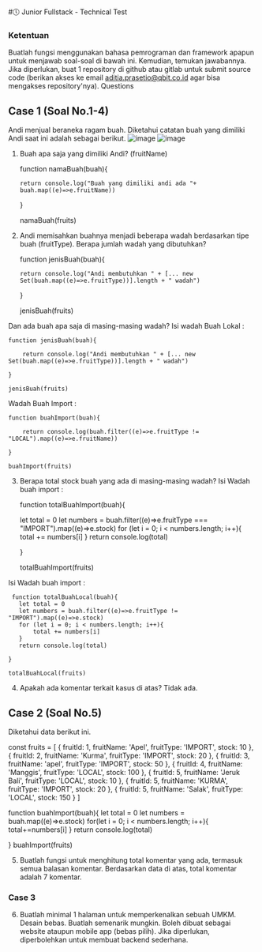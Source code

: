 #🕔 Junior Fullstack - Technical Test
### Ketentuan
  Buatlah fungsi menggunakan bahasa pemrograman dan framework apapun untuk menjawab soal-soal di bawah ini. Kemudian, temukan jawabannya.
  Jika diperlukan, buat 1 repository di github atau gitlab untuk submit source code (berikan akses ke email aditia.prasetio@qbit.co.id agar bisa mengakses repository'nya).
Questions

## Case 1 (Soal No.1-4)
Andi menjual beraneka ragam buah. Diketahui catatan buah yang dimiliki Andi saat ini adalah sebagai berikut.
 ![image](https://user-images.githubusercontent.com/80618060/229696702-2548ce46-c862-425f-add1-3abcf8610443.png)
![image](https://user-images.githubusercontent.com/80618060/229696722-4b4f4ffe-3b67-46a8-9a0e-38ab929f5662.png)

 
1.	Buah apa saja yang dimiliki Andi? (fruitName)

     function namaBuah(buah){
     
        return console.log("Buah yang dimiliki andi ada "+ buah.map((e)=>e.fruitName))
        
    }

    namaBuah(fruits)

2.	Andi memisahkan buahnya menjadi beberapa wadah berdasarkan tipe buah (fruitType). Berapa jumlah wadah yang dibutuhkan?  

     function jenisBuah(buah){
     
        return console.log("Andi membutuhkan " + [... new Set(buah.map((e)=>e.fruitType))].length + " wadah")
        
    }

    jenisBuah(fruits)

Dan ada buah apa saja di masing-masing wadah?
Isi wadah Buah Lokal : 

    function jenisBuah(buah){
    
        return console.log("Andi membutuhkan " + [... new Set(buah.map((e)=>e.fruitType))].length + " wadah")
        
    }

    jenisBuah(fruits)

 
Wadah Buah Import : 

    function buahImport(buah){
    
        return console.log(buah.filter((e)=>e.fruitType != "LOCAL").map((e)=>e.fruitName))
        
    }

    buahImport(fruits)
 
 
3.	Berapa total stock buah yang ada di masing-masing wadah?
 Isi Wadah buah import : 

     function totalBuahImport(buah){
     
       let total = 0
       let numbers = buah.filter((e)=>e.fruitType === "IMPORT").map((e)=>e.stock)
       for (let i = 0; i < numbers.length; i++){
           total += numbers[i]
       }
       return console.log(total)

    }

    totalBuahImport(fruits)
   
  Isi Wadah buah import : 

     function totalBuahLocal(buah){
       let total = 0
       let numbers = buah.filter((e)=>e.fruitType != "IMPORT").map((e)=>e.stock)
       for (let i = 0; i < numbers.length; i++){
           total += numbers[i]
       }
       return console.log(total)

    }

    totalBuahLocal(fruits) 
  
 
4.	Apakah ada komentar terkait kasus di atas? 
Tidak ada.


## Case 2 (Soal No.5)
Diketahui data berikut ini. 
 


const fruits = [
{
    fruitId: 1,
    fruitName: 'Apel',
    fruitType: 'IMPORT',
    stock: 10
},
{
    fruitId: 2,
    fruitName: 'Kurma',
    fruitType: 'IMPORT',
    stock: 20
},
{
fruitId: 3,
fruitName: 'apel',
fruitType: 'IMPORT',
stock: 50
},
{
    fruitId: 4,
    fruitName: 'Manggis',
    fruitType: 'LOCAL',
    stock: 100
},
{
    fruitId: 5,
    fruitName: 'Jeruk Bali',
    fruitType: 'LOCAL',
    stock: 10
},
{
    fruitId: 5,
    fruitName: 'KURMA',
    fruitType: 'IMPORT',
    stock: 20
},
{
    fruitId: 5,
    fruitName: 'Salak',
    fruitType: 'LOCAL',
    stock: 150
}
]



function buahImport(buah){
    let total = 0
    let numbers = buah.map((e)=>e.stock)
     for(let i = 0; i < numbers.length; i++){
        total+=numbers[i]
     }
     return console.log(total)	
     
 }
buahImport(fruits)





 
5.	Buatlah fungsi untuk menghitung total komentar yang ada, termasuk semua balasan komentar. Berdasarkan data di atas, total komentar adalah 7 komentar.

### Case 3 
6.	Buatlah minimal 1 halaman untuk memperkenalkan sebuah UMKM. Desain bebas. 
Buatlah semenarik mungkin. Boleh dibuat sebagai website ataupun mobile app 
(bebas pilih). Jika diperlukan, diperbolehkan untuk membuat backend sederhana.
 
